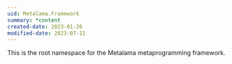 ```yaml
---
uid: Metalama.Framework
summary: *content
created-date: 2023-01-26
modified-date: 2023-07-11
---
```

This is the root namespace for the Metalama metaprogramming framework.

